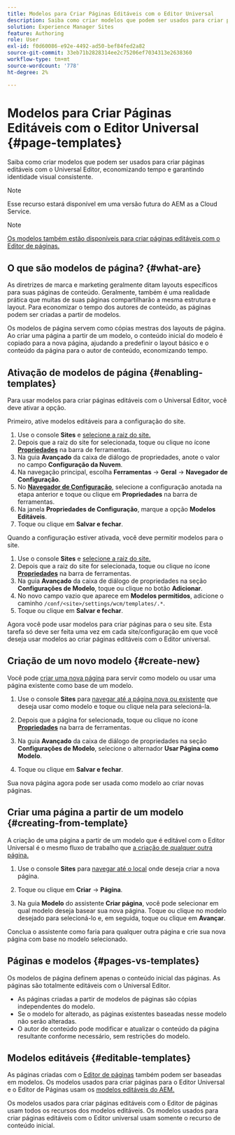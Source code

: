 ```yaml
---
title: Modelos para Criar Páginas Editáveis com o Editor Universal
description: Saiba como criar modelos que podem ser usados para criar páginas editáveis com o Universal Editor, economizando tempo e garantindo identidade visual consistente.
solution: Experience Manager Sites
feature: Authoring
role: User
exl-id: f0d60086-e92e-4492-ad50-bef84fed2a82
source-git-commit: 33eb71b2828314ee2c75206ef7034313e2638360
workflow-type: tm+mt
source-wordcount: '778'
ht-degree: 2%

---
```



# Modelos para Criar Páginas Editáveis com o Editor Universal {#page-templates}

Saiba como criar modelos que podem ser usados para criar páginas editáveis com o Universal Editor, economizando tempo e garantindo identidade visual consistente.

>[!NOTE]
>
>Esse recurso estará disponível em uma versão futura do AEM as a Cloud Service.

>[!NOTE]
>
>[Os modelos também estão disponíveis para criar páginas editáveis com o Editor de páginas.](/help/sites-cloud/authoring/page-editor/templates.md)

## O que são modelos de página? {#what-are}

As diretrizes de marca e marketing geralmente ditam layouts específicos para suas páginas de conteúdo. Geralmente, também é uma realidade prática que muitas de suas páginas compartilharão a mesma estrutura e layout. Para economizar o tempo dos autores de conteúdo, as páginas podem ser criadas a partir de modelos.

Os modelos de página servem como cópias mestras dos layouts de página. Ao criar uma página a partir de um modelo, o conteúdo inicial do modelo é copiado para a nova página, ajudando a predefinir o layout básico e o conteúdo da página para o autor de conteúdo, economizando tempo.

## Ativação de modelos de página {#enabling-templates}

Para usar modelos para criar páginas editáveis com o Universal Editor, você deve ativar a opção.

Primeiro, ative modelos editáveis para a configuração do site.

1. Use o console **Sites** e [selecione a raiz do site.](/help/sites-cloud/authoring/sites-console/introduction.md#selecting-resources)
1. Depois que a raiz do site for selecionada, toque ou clique no ícone [**Propriedades**](/help/sites-cloud/authoring/sites-console/page-properties.md) na barra de ferramentas.
1. Na guia **Avançado** da caixa de diálogo de propriedades, anote o valor no campo **Configuração da Nuvem**.
1. Na navegação principal, escolha **Ferramentas** -> **Geral** -> **Navegador de Configuração**.
1. No **[Navegador de Configuração](/help/implementing/developing/introduction/configurations.md)**, selecione a configuração anotada na etapa anterior e toque ou clique em **Propriedades** na barra de ferramentas.
1. Na janela **Propriedades de Configuração**, marque a opção **Modelos Editáveis**.
1. Toque ou clique em **Salvar e fechar**.

Quando a configuração estiver ativada, você deve permitir modelos para o site.

1. Use o console **Sites** e [selecione a raiz do site.](/help/sites-cloud/authoring/sites-console/introduction.md#selecting-resources)
1. Depois que a raiz do site for selecionada, toque ou clique no ícone [**Propriedades**](/help/sites-cloud/authoring/sites-console/page-properties.md) na barra de ferramentas.
1. Na guia **Avançado** da caixa de diálogo de propriedades na seção **Configurações de Modelo**, toque ou clique no botão **Adicionar**.
1. No novo campo vazio que aparece em **Modelos permitidos**, adicione o caminho `/conf/<site>/settings/wcm/templates/.*`.
1. Toque ou clique em **Salvar e fechar**.

Agora você pode usar modelos para criar páginas para o seu site. Esta tarefa só deve ser feita uma vez em cada site/configuração em que você deseja usar modelos ao criar páginas editáveis com o Editor universal.

## Criação de um novo modelo {#create-new}

Você pode [criar uma nova página](/help/sites-cloud/authoring/sites-console/creating-pages.md) para servir como modelo ou usar uma página existente como base de um modelo.

1. Use o console **Sites** para [navegar até a página nova ou existente](/help/sites-cloud/authoring/sites-console/introduction.md#selecting-resources) que deseja usar como modelo e toque ou clique nela para selecioná-la.

1. Depois que a página for selecionada, toque ou clique no ícone [**Propriedades**](/help/sites-cloud/authoring/sites-console/page-properties.md) na barra de ferramentas.

1. Na guia **Avançado** da caixa de diálogo de propriedades na seção **Configurações de Modelo**, selecione o alternador **Usar Página como Modelo**.

1. Toque ou clique em **Salvar e fechar**.

Sua nova página agora pode ser usada como modelo ao criar novas páginas.

## Criar uma página a partir de um modelo {#creating-from-template}

A criação de uma página a partir de um modelo que é editável com o Editor Universal é o mesmo fluxo de trabalho que [a criação de qualquer outra página.](/help/sites-cloud/authoring/sites-console/creating-pages.md)

1. Use o console **Sites** para [navegar até o local](/help/sites-cloud/authoring/sites-console/introduction.md#selecting-resources) onde deseja criar a nova página.

1. Toque ou clique em **Criar** -> **Página**.

1. Na guia **Modelo** do assistente **Criar página**, você pode selecionar em qual modelo deseja basear sua nova página. Toque ou clique no modelo desejado para selecioná-lo e, em seguida, toque ou clique em **Avançar**.

Conclua o assistente como faria para qualquer outra página e crie sua nova página com base no modelo selecionado.

## Páginas e modelos {#pages-vs-templates}

Os modelos de página definem apenas o conteúdo inicial das páginas. As páginas são totalmente editáveis com o Universal Editor.

* As páginas criadas a partir de modelos de páginas são cópias independentes do modelo.
* Se o modelo for alterado, as páginas existentes baseadas nesse modelo não serão alteradas.
* O autor de conteúdo pode modificar e atualizar o conteúdo da página resultante conforme necessário, sem restrições do modelo.

## Modelos editáveis {#editable-templates}

As páginas criadas com o [Editor de páginas](/help/sites-cloud/authoring/page-editor/introduction.md) também podem ser baseadas em modelos. Os modelos usados para criar páginas para o Editor Universal e o Editor de Páginas usam os [modelos editáveis do AEM.](/help/implementing/developing/components/templates.md)

Os modelos usados para criar páginas editáveis com o Editor de páginas usam todos os recursos dos modelos editáveis. Os modelos usados para criar páginas editáveis com o Editor universal usam somente o recurso de conteúdo inicial.
